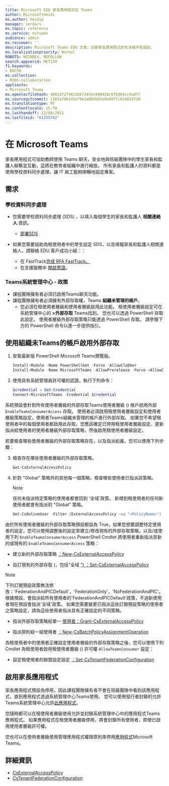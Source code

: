 ```yaml
---
title: Microsoft EDU 家長應用程式在 Teams
author: MicrosoftHeidi
ms.author: heidip
manager: serdars
ms.topic: reference
ms.service: msteams
audience: admin
ms.reviewer: ''
description: Microsoft Teams EDU 文章，記錄家長應用程式的先決條件和設定。
ms.localizationpriority: Normal
ROBOTS: NOINDEX, NOFOLLOW
search.appverid: MET150
f1.keywords:
- NOCSH
ms.collection:
- M365-collaboration
appliesto:
- Microsoft Teams
ms.openlocfilehash: 4865372f442160734fec980428c6f6309cc0ad7f
ms.sourcegitcommit: 1165a74b1d2e79e1a085b01e0e00f7c65483d729
ms.translationtype: MT
ms.contentlocale: zh-TW
ms.lasthandoff: 12/08/2021
ms.locfileid: "61355742"
---
```

# <a name="deploying-the-parents-app-in-microsoft-teams"></a>在 Microsoft Teams

家長應用程式可協助教師使用 Teams 聊天，安全地與班級團隊中的學生家長和監護人聯繫並互動，這將在教育者組織中進行縮放。 所有家長和監護人的資料都是使用學校資料同步處理，讓 IT 員工能夠順暢地設定專案。

## <a name="requirements"></a>需求

### <a name="school-data-sync"></a>學校資料同步處理

- 您需要學校資料同步處理 (SDS) ，以填入每個學生的家長和監護人 **相關連絡人** 資訊。
  - [部署SDS](/schooldatasync/parents-and-guardians-in-sds)

- 如果您需要協助為租使用者中的學生設定 SDS，以及填報家長和監護人相關連絡人，請聯絡 EDU 客戶成功小組：：
  - 在 FastTrack[完成 RFA FastTrack。](https://www.microsoft.com/fasttrack?rtc=1)
  - 在支援服務中 [開啟票證](https://aka.ms/sdssupport)。

### <a name="teams-admin-center---policies"></a>Teams系統管理中心 - 政策

- 課程團隊擁有者必須已啟用Teams聊天功能。
- 課程團隊擁有者必須擁有外部存取權，Teams **組織未管理的帳戶**。
  - 您必須在租使用者層級和使用者層級啟用此功能。 租使用者層級設定可在系統管理中心的 **>外部存取** Teams找到。 您也可以透過 PowerShell 存取此設定。 使用者層級外部存取策略只能透過 PowerShell 存取。 請參閱下方的 PowerShell 命令以進一步提供指引。

## <a name="enabling-external-access-with-teams-accounts-not-managed-by-an-organization"></a>使用組織未Teams的帳戶啟用外部存取

1. 安裝最新版 PowerShell Microsoft Teams預覽版。

    ```powershell
    Install-Module -Name PowerShellGet -Force -AllowClobber
    Install-Module -Name MicrosoftTeams -AllowPrerelease -Force –AllowClobber
    ```
    
2. 使用具有系統管理員許可權的認證，執行下列命令：

    ```powershell
    $credential = Get-Credential
    Connect-MicrosoftTeams -Credential $credential
    ```

系統預設會針對所有使用者層級的外部存取Teams使用者層級 () 帳戶啟用外部 `EnableTeamsConsumerAccess` 存取。 使用者必須啟用租使用者層級設定和使用者層級策略設定，使用者Teams組織未管理的帳戶進行外部存取。 如果您不希望租使用者中的每個使用者都啟用此存取，您應該確定已停用租使用者層級設定、更新指派給使用者的使用者層級外部存取策略，然後啟用租使用者層級設定。

若要檢查哪些使用者層級的外部存取策略存在，以及指派給誰，您可以使用下列步驟：
    
3. 檢查存在哪些使用者層級的外部存取策略。

    ```powershell
    Get-CsExternalAccessPolicy
    ```

4. 針對 "Global" 策略外的其他每一個策略，檢查哪些使用者已指派該策略。

   > [!NOTE]
   > 任何未指派特定策略的使用者都會回到 '全域'政策。 新增到租使用者的任何新使用者都會有指派的 "Global" 策略。

    ```powershell
    Get-CsOnlineUser -Filter {ExternalAccessPolicy -eq "<PolicyName>"} | Select-Object DisplayName,ObjectId,UserPrincipalName
    ```

由於所有使用者層級的外部存取策略預設都設為 True，如果您想要調整特定使用者的設定，您可以使用調整後的設定來建立/修改現有的外部存取策略，以及/或使用下列 `EnableTeamsConsumerAccess` PowerShell Cmdlet 將使用者重新指派至新的或現有的 `EnableTeamsConsumerAccess` 策略：

- 建立新的外部存取策略 [：New-CsExternalAccessPolicy](/powershell/module/skype/new-csexternalaccesspolicy)

- 自訂現有的外部存取 (，包括"全域 [") ：Set-CsExternalAccessPolicy](/powershell/module/skype/set-csexternalaccesspolicy)

> [!NOTE]
> 下列訂閱預設政策無法修改：'FederationAndPICDefault'，'FederationOnly'，'NoFederationAndPIC'。 根據預設，會指派給所有使用者的'FederationAndPICDefault'政策，不過新使用者現在預設會指派'全域'政策。 如果您需要變更已指派這些訂閱預設策略的使用者之策略設定，請為這些使用者指派具有正確設定的不同策略。

- 指派外部存取策略給單一 [使用者：Grant-CsExternalAccessPolicy](/powershell/module/skype/grant-csexternalaccesspolicy)

- 指派原則給一組使用者 [：New-CsBatchPolicyAssignmentOperation](/powershell/module/skype/new-csbatchpolicyassignmentoperation)

為租使用者中的使用者正確設定使用者層級的外部存取策略之後，您可以使用下列 Cmdlet 為租使用者啟用租使用者層級 () 許可權 `AllowTeamsConsumer` 設定：

- 設定租使用者的聯盟設定設定 [：Set-CsTenantFederationConfiguration](/powershell/module/skype/set-cstenantfederationconfiguration)

## <a name="enabling-the-parents-app"></a>啟用家長應用程式

家長應用程式預設為停用，因此課程團隊擁有者不會在班級團隊中看到該應用程式，直到應用程式透過系統管理中心Teams使用。 您可以使用發行者封鎖的允許Teams系統管理中心允許[此應用程式](manage-apps.md#apps-blocked-by-publishers)。

您隨時都可以在租使用者層級使用允許並封鎖系統管理中心中的[](manage-apps.md#allow-and-block-apps)應用程式Teams應用程式。 如果應用程式在租使用者層級停用，將會封鎖所有使用者，即使已啟用使用者層級許可權。

您也可以在使用者層級使用管理應用程式權限原則來停用[應用程式](teams-app-permission-policies.md)Microsoft Teams。

## <a name="more-information"></a>詳細資訊

- [CsExternalAccessPolicy](/powershell/module/skype/set-csexternalaccesspolicy)
- [CsTenantFederationConfiguration](/powershell/module/skype/set-cstenantfederationconfiguration)
